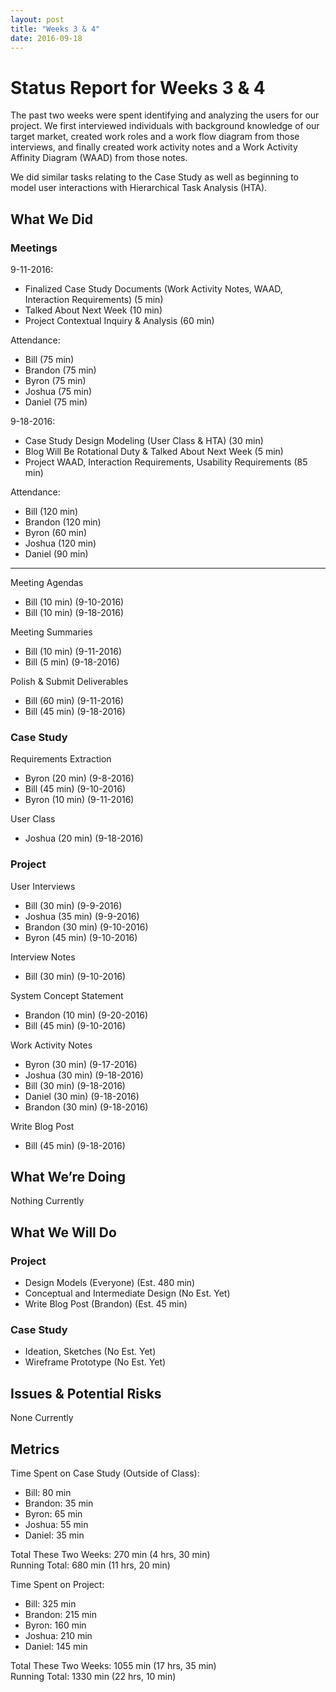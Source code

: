 ```yaml
---
layout: post
title: "Weeks 3 & 4"
date: 2016-09-18
---
```


# Status Report for Weeks 3 & 4

The past two weeks were spent identifying and analyzing the users for our project. We first interviewed individuals with background knowledge of our target market, created work roles and a work flow diagram from those interviews, and finally created work activity notes and a Work Activity Affinity Diagram (WAAD) from those notes.

We did similar tasks relating to the Case Study as well as beginning to model user interactions with Hierarchical Task Analysis (HTA).

## What We Did

### Meetings

9-11-2016:

- Finalized Case Study Documents (Work Activity Notes, WAAD, Interaction Requirements) (5 min)
- Talked About Next Week (10 min)
- Project Contextual Inquiry & Analysis (60 min)

Attendance:

- Bill (75 min)
- Brandon (75 min)
- Byron (75 min)
- Joshua (75 min)
- Daniel (75 min)

9-18-2016:

- Case Study Design Modeling (User Class & HTA) (30 min)
- Blog Will Be Rotational Duty & Talked About Next Week (5 min)
- Project WAAD, Interaction Requirements, Usability Requirements (85 min)

Attendance:

- Bill (120 min)
- Brandon (120 min)
- Byron (60 min)
- Joshua (120 min)
- Daniel (90 min)

---

Meeting Agendas

- Bill (10 min) (9-10-2016)
- Bill (10 min) (9-18-2016)

Meeting Summaries

- Bill (10 min) (9-11-2016)
- Bill (5 min) (9-18-2016)

Polish & Submit Deliverables

- Bill (60 min) (9-11-2016)
- Bill (45 min) (9-18-2016)

### Case Study

Requirements Extraction

- Byron (20 min) (9-8-2016)
- Bill (45 min) (9-10-2016)
- Byron (10 min) (9-11-2016)

User Class

- Joshua (20 min) (9-18-2016)

### Project

User Interviews

- Bill (30 min) (9-9-2016)
- Joshua (35 min) (9-9-2016)
- Brandon (30 min) (9-10-2016)
- Byron (45 min) (9-10-2016)

Interview Notes

- Bill (30 min) (9-10-2016)

System Concept Statement

- Brandon (10 min) (9-20-2016)
- Bill (45 min) (9-10-2016)

Work Activity Notes

- Byron (30 min) (9-17-2016)
- Joshua (30 min) (9-18-2016)
- Bill (30 min) (9-18-2016)
- Daniel (30 min) (9-18-2016)
- Brandon (30 min) (9-18-2016)

Write Blog Post

- Bill (45 min) (9-18-2016)

## What We’re Doing

Nothing Currently

## What We Will Do

### Project

- Design Models (Everyone) (Est. 480 min)
- Conceptual and Intermediate Design (No Est. Yet)
- Write Blog Post (Brandon) (Est. 45 min)

### Case Study

- Ideation, Sketches (No Est. Yet)
- Wireframe Prototype (No Est. Yet)

## Issues & Potential Risks

None Currently

## Metrics

Time Spent on Case Study (Outside of Class):

- Bill: 80 min
- Brandon: 35 min
- Byron: 65 min
- Joshua: 55 min
- Daniel: 35 min

Total These Two Weeks: 270 min (4 hrs, 30 min)  
Running Total: 680 min (11 hrs, 20 min)

Time Spent on Project:

- Bill: 325 min
- Brandon: 215 min
- Byron: 160 min
- Joshua: 210 min
- Daniel: 145 min

Total These Two Weeks: 1055 min (17 hrs, 35 min)  
Running Total: 1330 min (22 hrs, 10 min)
